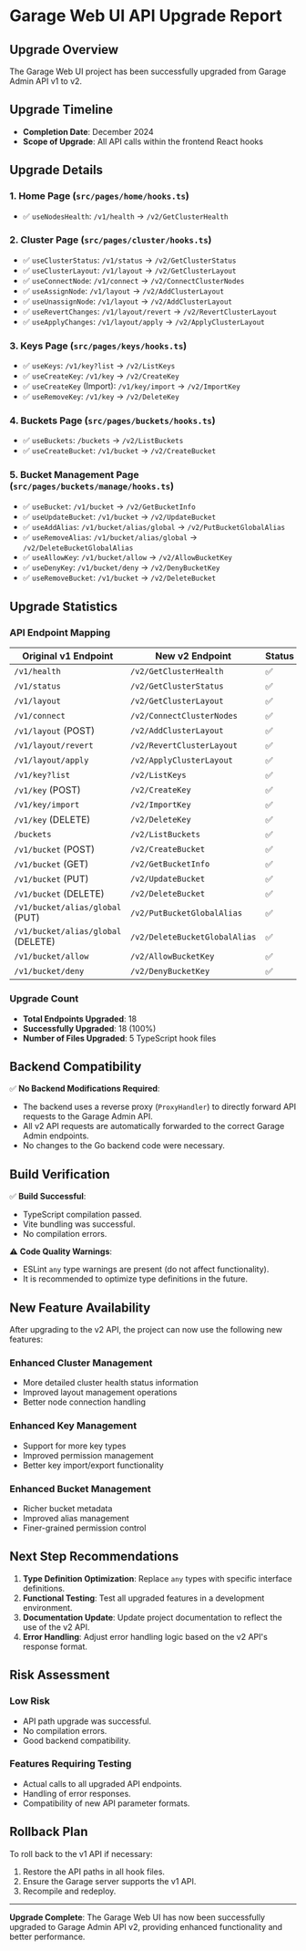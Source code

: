 # Garage Web UI API Upgrade Report

## Upgrade Overview

The Garage Web UI project has been successfully upgraded from Garage Admin API v1 to v2.

## Upgrade Timeline

- **Completion Date**: December 2024
- **Scope of Upgrade**: All API calls within the frontend React hooks

## Upgrade Details

### 1. Home Page (`src/pages/home/hooks.ts`)

- ✅ `useNodesHealth`: `/v1/health` → `/v2/GetClusterHealth`

### 2. Cluster Page (`src/pages/cluster/hooks.ts`)

- ✅ `useClusterStatus`: `/v1/status` → `/v2/GetClusterStatus`
- ✅ `useClusterLayout`: `/v1/layout` → `/v2/GetClusterLayout`
- ✅ `useConnectNode`: `/v1/connect` → `/v2/ConnectClusterNodes`
- ✅ `useAssignNode`: `/v1/layout` → `/v2/AddClusterLayout`
- ✅ `useUnassignNode`: `/v1/layout` → `/v2/AddClusterLayout`
- ✅ `useRevertChanges`: `/v1/layout/revert` → `/v2/RevertClusterLayout`
- ✅ `useApplyChanges`: `/v1/layout/apply` → `/v2/ApplyClusterLayout`

### 3. Keys Page (`src/pages/keys/hooks.ts`)

- ✅ `useKeys`: `/v1/key?list` → `/v2/ListKeys`
- ✅ `useCreateKey`: `/v1/key` → `/v2/CreateKey`
- ✅ `useCreateKey` (Import): `/v1/key/import` → `/v2/ImportKey`
- ✅ `useRemoveKey`: `/v1/key` → `/v2/DeleteKey`

### 4. Buckets Page (`src/pages/buckets/hooks.ts`)

- ✅ `useBuckets`: `/buckets` → `/v2/ListBuckets`
- ✅ `useCreateBucket`: `/v1/bucket` → `/v2/CreateBucket`

### 5. Bucket Management Page (`src/pages/buckets/manage/hooks.ts`)

- ✅ `useBucket`: `/v1/bucket` → `/v2/GetBucketInfo`
- ✅ `useUpdateBucket`: `/v1/bucket` → `/v2/UpdateBucket`
- ✅ `useAddAlias`: `/v1/bucket/alias/global` → `/v2/PutBucketGlobalAlias`
- ✅ `useRemoveAlias`: `/v1/bucket/alias/global` → `/v2/DeleteBucketGlobalAlias`
- ✅ `useAllowKey`: `/v1/bucket/allow` → `/v2/AllowBucketKey`
- ✅ `useDenyKey`: `/v1/bucket/deny` → `/v2/DenyBucketKey`
- ✅ `useRemoveBucket`: `/v1/bucket` → `/v2/DeleteBucket`

## Upgrade Statistics

### API Endpoint Mapping

| Original v1 Endpoint                         | New v2 Endpoint                    | Status |
| ---------------------------------- | ----------------------------- | ---- |
| `/v1/health`                       | `/v2/GetClusterHealth`        | ✅   |
| `/v1/status`                       | `/v2/GetClusterStatus`        | ✅   |
| `/v1/layout`                       | `/v2/GetClusterLayout`        | ✅   |
| `/v1/connect`                      | `/v2/ConnectClusterNodes`     | ✅   |
| `/v1/layout` (POST)                | `/v2/AddClusterLayout`        | ✅   |
| `/v1/layout/revert`                | `/v2/RevertClusterLayout`     | ✅   |
| `/v1/layout/apply`                 | `/v2/ApplyClusterLayout`      | ✅   |
| `/v1/key?list`                     | `/v2/ListKeys`                | ✅   |
| `/v1/key` (POST)                   | `/v2/CreateKey`               | ✅   |
| `/v1/key/import`                   | `/v2/ImportKey`               | ✅   |
| `/v1/key` (DELETE)                 | `/v2/DeleteKey`               | ✅   |
| `/buckets`                         | `/v2/ListBuckets`             | ✅   |
| `/v1/bucket` (POST)                | `/v2/CreateBucket`            | ✅   |
| `/v1/bucket` (GET)                 | `/v2/GetBucketInfo`           | ✅   |
| `/v1/bucket` (PUT)                 | `/v2/UpdateBucket`            | ✅   |
| `/v1/bucket` (DELETE)              | `/v2/DeleteBucket`            | ✅   |
| `/v1/bucket/alias/global` (PUT)    | `/v2/PutBucketGlobalAlias`    | ✅   |
| `/v1/bucket/alias/global` (DELETE) | `/v2/DeleteBucketGlobalAlias` | ✅   |
| `/v1/bucket/allow`                 | `/v2/AllowBucketKey`          | ✅   |
| `/v1/bucket/deny`                  | `/v2/DenyBucketKey`           | ✅   |

### Upgrade Count

- **Total Endpoints Upgraded**: 18
- **Successfully Upgraded**: 18 (100%)
- **Number of Files Upgraded**: 5 TypeScript hook files

## Backend Compatibility

✅ **No Backend Modifications Required**:

- The backend uses a reverse proxy (`ProxyHandler`) to directly forward API requests to the Garage Admin API.
- All v2 API requests are automatically forwarded to the correct Garage Admin endpoints.
- No changes to the Go backend code were necessary.

## Build Verification

✅ **Build Successful**:

- TypeScript compilation passed.
- Vite bundling was successful.
- No compilation errors.

⚠️ **Code Quality Warnings**:

- ESLint `any` type warnings are present (do not affect functionality).
- It is recommended to optimize type definitions in the future.

## New Feature Availability

After upgrading to the v2 API, the project can now use the following new features:

### Enhanced Cluster Management

- More detailed cluster health status information
- Improved layout management operations
- Better node connection handling

### Enhanced Key Management

- Support for more key types
- Improved permission management
- Better key import/export functionality

### Enhanced Bucket Management

- Richer bucket metadata
- Improved alias management
- Finer-grained permission control

## Next Step Recommendations

1. **Type Definition Optimization**: Replace `any` types with specific interface definitions.
2. **Functional Testing**: Test all upgraded features in a development environment.
3. **Documentation Update**: Update project documentation to reflect the use of the v2 API.
4. **Error Handling**: Adjust error handling logic based on the v2 API's response format.

## Risk Assessment

### Low Risk

- API path upgrade was successful.
- No compilation errors.
- Good backend compatibility.

### Features Requiring Testing

- Actual calls to all upgraded API endpoints.
- Handling of error responses.
- Compatibility of new API parameter formats.

## Rollback Plan

To roll back to the v1 API if necessary:

1. Restore the API paths in all hook files.
2. Ensure the Garage server supports the v1 API.
3. Recompile and redeploy.

---

**Upgrade Complete**: The Garage Web UI has now been successfully upgraded to Garage Admin API v2, providing enhanced functionality and better performance.
